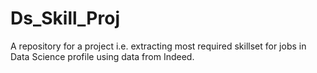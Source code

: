 # Ds_Skill_Proj
A repository for a project i.e. extracting most required skillset for jobs in Data Science profile using data from Indeed.
